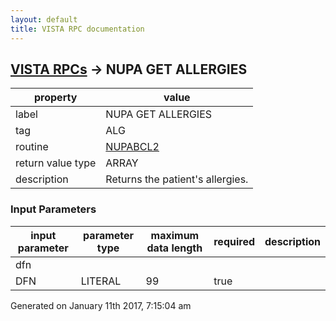 ```yaml
---
layout: default
title: VISTA RPC documentation
---
```




## [VISTA RPCs](TableOfContent.md) &#8594; NUPA GET ALLERGIES 

 property | value 
--- | --- 
 label | NUPA GET ALLERGIES
 tag | ALG
 routine | [NUPABCL2](http://code.osehra.org/dox/Routine_NUPABCL2_source.html)
 return value type | ARRAY
 description | Returns the patient's allergies.

### Input Parameters

| input parameter | parameter type | maximum data length | required | description | 
| --- | --- | --- | --- | --- | 
| dfn |  |  |  |  | 
| DFN | LITERAL | 99 | true |  | 




 Generated on January 11th 2017, 7:15:04 am